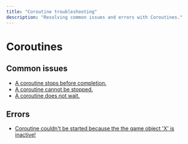 ```yaml
---
title: "Coroutine troubleshooting"
description: "Resolving common issues and errors with Coroutines."
---
```

# Coroutines
## Common issues
- [A coroutine stops before completion.](Coroutines/StartCoroutine.md)
- [A coroutine cannot be stopped.](Coroutines/StopCoroutine.md)
- [A coroutine does not wait.](Coroutines/Waiting.md)

## Errors
- [Coroutine couldn't be started because the the game object 'X' is inactive!](Coroutines/Inactive%20Objects.md)
